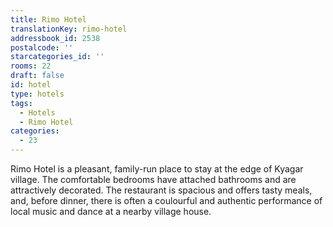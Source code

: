 ```yaml
---
title: Rimo Hotel
translationKey: rimo-hotel
addressbook_id: 2538
postalcode: ''
starcategories_id: ''
rooms: 22
draft: false
id: hotel
type: hotels
tags:
  - Hotels
  - Rimo Hotel
categories:
  - 23
---
```

Rimo Hotel is a pleasant, family-run place to stay at the edge of Kyagar village. The comfortable bedrooms have attached bathrooms and are attractively decorated. The restaurant is spacious and offers tasty meals, and, before dinner, there is often a coulourful and authentic performance of local music and dance at a nearby village house.